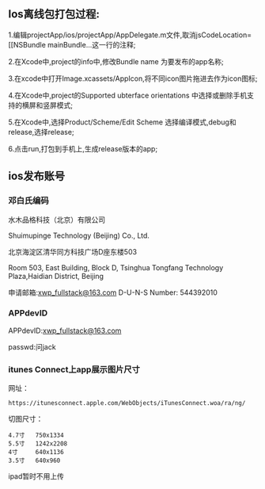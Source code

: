 ## Ios离线包打包过程:

1.编辑projectApp/ios/projectApp/AppDelegate.m文件,取消jsCodeLocation=[[NSBundle mainBundle...这一行的注释;

2.在Xcode中,project的info中,修改Bundle name 为要发布的app名称;

3.在xcode中打开Image.xcassets/AppIcon,将不同icon图片拖进去作为icon图标;

4.在Xcode中,project的Supported ubterface orientations 中选择或删除手机支持的横屏和竖屏模式;

5.在Xcode中,选择Product/Scheme/Edit Scheme 选择编译模式,debug和release,选择release;

6.点击run,打包到手机上,生成release版本的app;


## ios发布账号

### 邓白氏编码

水木品格科技（北京）有限公司

Shuimupinge Technology (Beijing) Co., Ltd.

北京海淀区清华同方科技广场D座东楼503

Room 503, East Building, Block D, Tsinghua Tongfang Technology Plaza,Haidian District, Beijing

申请邮箱:xwp_fullstack@163.com
D-U-N-S Number: 544392010

### APPdevID

APPdevID:xwp_fullstack@163.com

passwd:问jack

### itunes Connect上app展示图片尺寸

网址：

    https://itunesconnect.apple.com/WebObjects/iTunesConnect.woa/ra/ng/

切图尺寸：

    4.7寸   750x1334
    5.5寸   1242x2208
    4寸     640x1136
    3.5寸   640x960

ipad暂时不用上传



